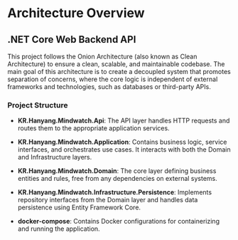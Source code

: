 # Architecture Overview

## .NET Core Web Backend API

This project follows the Onion Architecture (also known as Clean Architecture) to ensure a clean, scalable, and maintainable codebase. The main goal of this architecture is to create a decoupled system that promotes separation of concerns, where the core logic is independent of external frameworks and technologies, such as databases or third-party APIs.

### Project Structure

- **KR.Hanyang.Mindwatch.Api**: The API layer handles HTTP requests and routes them to the appropriate application services.

- **KR.Hanyang.Mindwatch.Application**: Contains business logic, service interfaces, and orchestrates use cases. It interacts with both the Domain and Infrastructure layers.

- **KR.Hanyang.Mindwatch.Domain**: The core layer defining business entities and rules, free from any dependencies on external systems.

- **KR.Hanyang.Mindwatch.Infrastructure.Persistence**: Implements repository interfaces from the Domain layer and handles data persistence using Entity Framework Core.

- **docker-compose**: Contains Docker configurations for containerizing and running the application.
